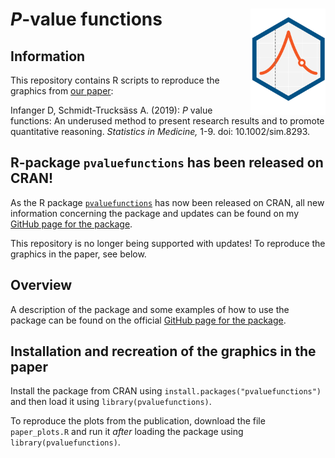 
<!-- README.md is generated from README.Rmd. Please edit that file -->

# *P*-value functions <img src="man/figures/logo2.svg" align="right" width="120" />

## Information

This repository contains R scripts to reproduce the graphics from [our
paper](https://doi.org/10.1002/sim.8293):

Infanger D, Schmidt-Trucksäss A. (2019): *P* value functions: An
underused method to present research results and to promote quantitative
reasoning. *Statistics in Medicine,* 1-9. doi: 10.1002/sim.8293.

## R-package `pvaluefunctions` has been released on CRAN\!

As the R package
[`pvaluefunctions`](https://cran.r-project.org/package=pvaluefunctions)
has now been released on CRAN, all new information concerning the
package and updates can be found on my [GitHub page for the
package](https://github.com/DInfanger/pvaluefunctions).

This repository is no longer being supported with updates\! To reproduce
the graphics in the paper, see below.

## Overview

A description of the package and some examples of how to use the package
can be found on the official [GitHub page for the
package](https://github.com/DInfanger/pvaluefunctions).

<!-- This repository contains R functions to create graphics of *p*-value functions, confidence distributions, confidence densities, or the [Surprisal value (S-value)](http://www.umsl.edu/~fraundorfp/egsurpri.html) (Greenland 2019). An R-script to reproduce the plots in the publication is also available. -->

## Installation and recreation of the graphics in the paper

Install the package from CRAN using
`install.packages("pvaluefunctions")` and then load it using
`library(pvaluefunctions)`.

<!-- Download the file `confidence_distributions.R` to your computer. You can either `source()` the function in R or open it, select and run everything. After loading the function, it's ready for use. -->

To reproduce the plots from the publication, download the file
`paper_plots.R` and run it *after* loading the package using
`library(pvaluefunctions)`.

<!-- Alternatively, you can source the files directly from the GitHub repository using the [`devtools`](https://cran.r-project.org/web/packages/devtools/index.html) package: -->

<!-- ## Dependencies -->

<!-- The function depends on the following R packages, which need to be installed beforehand: -->

<!-- * ggplot2 -->

<!-- * scales -->

<!-- * zipfR -->

<!-- Use the command `install.packages(c("ggplot2", "scales", "zipfR"))` in R to install those packages. -->

<!-- ### Important information! -->

<!-- The newest version of [ggplot2 (3.1.1)](https://cran.r-project.org/web/packages/ggplot2/index.html) has a [bug](https://github.com/tidyverse/ggplot2/issues/2978) in `sec_axis` that will lead to the secondary y-axis being labelled wrongly. -->

<!-- It is therefore recommended that you install the developmental version of ggplot2 until the bug has been fixed. You can install the developmental version using the following command (after installing the [`devtools`](https://cran.r-project.org/web/packages/devtools/index.html) package): `devtools::install_github("tidyverse/ggplot2")` -->

<!-- ## Usage -->

<!-- There is only one function needed to create the plots: `conf_dist()`. The function has the following arguments: -->

<!-- * `estimate`: Numerical vector containing the estimate(s). -->

<!-- * `n`: Numerical vector containing the sample size(s). Required for correlations, variances, proportions and differences between proportions. Must be equal the number of estimates. -->

<!-- * `df`: Numerical vector containing the degrees of freedom. Required for statistics based on the *t*-distribution (e.g. linear regression) and *t*-tests. Must be equal the number of estimates. -->

<!-- * `stderr`: Numerical vector containing the standard error(s) of the estimate(s). Required for statistics based on the *t*-distribution (e.g. linear regression) and the normal distribution (e.g. logistic regression). Must be equal the number of estimate(s). -->

<!-- * `tstat`: Numerical vector containing the *t*-statistic(s). Required for *t*-tests (means and mean differences). Must be equal the number of estimates.  -->

<!-- * `type`: String indicating the type of the estimate. Must be one of the following: `ttest`, `linreg`, `gammareg`, `general_t`, `logreg`, `poisreg`, `coxreg`, `general_z`, `pearson`, `spearman`, `kendall`, `var`, `prop`, `propdiff`. -->

<!-- * `plot_type`: String indicating the type of plot. Must be one of the following: `cdf` (confidence distribution), `pdf` (confidence density), `p_val` (*p*-value function), `s_val` (Surprisal). For differences between independent proportions, only *p*-value functions and Surprisal value functions are available. -->

<!-- * `n_values` (optional): Integer indicating the number of points that are used to generate the graphics. The higher this number, the higher the computation time and resolution. -->

<!-- * `est_names` (optional): String vector indicating the names of the estimate(s). Must be equal the number of estimates. -->

<!-- * `conf_level` (optional): Numerical vector indicating the confidence level(s). Bust be between 0 and 1. -->

<!-- * `null_values` (optional): Numerical vector indicating the null value(s) in the plot -->

<!-- * `trans` (optional): String indicating the transformation function that will be applied to the estimates and confidence curves. For example: "exp" for an exponential transformation of the log-odds in logistic regression.  -->

<!-- * `alternative`: String indicating if the confidence level(s) are two-sided or one-sided. Must be one of the following: `two_sided`, `one_sided`. -->

<!-- * `log_yaxis`: Logical. Indicating if a portion of the y-axis should be displayed on the logarithmic scale. -->

<!-- * `cut_logyaxis`: Numerical value indicating the threshold below which the y-axis will be displayed logarithmically. Must lie between 0 and 1. -->

<!-- * `xlab` (optional): String indicating the label of the x-axis. -->

<!-- * `xlim` (optional): Optional numerical vector of length 2 indicating the limits of the x-axis on the *untransformed* scale. -->

<!-- * `together`: Logical. Indicating if graphics for multiple estimates should be displayed together or on separate plots. -->

<!-- * `plot_p_limit`: Numerical value indicating the lower limit of the y-axis. Must be greater than 0 for a logarithmic scale (i.e. `log_yaxis = TRUE`). -->

<!-- ### Required arguments for different estimate types -->

<!-- * *t*-tests: `estimate`, `df`, `tstat`. -->

<!-- * Linear regression, Gamma regression, general estimates based on the *t*-distribution: `estimate`, `df`, `stderr`. -->

<!-- * Logistic regression, Poisson regression, Cox regression, general estimates based on the normal distribution: `estimate`, `stderr`. -->

<!-- * Correlation coefficients (Pearson, Spearman, Kendall), proportions, difference between proportions, variances: `estimate`, `n`. -->

<!-- ### Returned values -->

<!-- The main function `conf_dist()` returns five objects in a list: -->

<!-- * **`res_frame`**: A data frame containing the values used to construct the plot. -->

<!-- * **`conf_frame`**: A data frame containing the confidence intervals for the specified confidence levels for all estimates. -->

<!-- * **`counternull_frame`**: A data frame containing the counternull values for the specified null values (see Rosenthal & Rubin (1994) for more information about the counternull). -->

<!-- * **`point_est`**: A data frame containing the point estimates for all estimates. The point estimates correspond to the mean, median or mode of the confidence density (see Xie & Singh (2013) for more information). Estimates are produced using numerical procedures: Increase the number of points `n_values` for higher numerical precision. -->

<!-- * **`plot`**: A [ggplot2](https://ggplot2.tidyverse.org/) plot object. -->

<!-- ## Examples -->

<!-- ### Two-sample *t*-test with unequal variances (Welch-Test) -->

<!-- ### Single coefficient from a linear regression model -->

<!-- #### *P*-value function -->

<!-- #### Confidence distribution -->

<!-- ### Multiple coefficients from a linear regression model -->

<!-- #### *P*-value functions -->

<!-- #### Surprisal values -->

<!-- ### Pearson correlation coefficient (one-sided) -->

<!-- ### Odds ratio from logistic regression -->

<!-- ### Proportion -->

<!-- ## References -->

<!-- Bender R, Berg G, Zeeb H. (2005): Tutorial: using confidence curves in medical research. *Biom J.* 47(2): 237-47. -->

<!-- Fraser  D. A. S. (2019): The *p*-value function and statistical inference. *The American Statistician,* 73:sup1, 135-147. -->

<!-- Greenland S (2019): Valid *P*-Values Behave Exactly as They Should: Some Misleading Criticisms of *P*-Values and Their Resolution with *S*-Values. *The American Statistician,* 73sup1, 106-114. -->

<!-- Poole C. (1987a): Beyond the confidence interval. *Am J Public Health.* 77(2): 195-9. -->

<!-- Poole C. (1987b) Confidence intervals exclude nothing. *Am J Public Health.* 77(4): 492-3. -->

<!-- Rosenthal R, Rubin DB. (1994): The counternull value of an effect size: A new statistic. Psychol Sci. 5(6): 329-34. -->

<!-- Schweder T, Hjort NL. (2016): Confidence, likelihood, probability: statistical inference with confidence distributions. New York, NY: Cambridge University Press. -->

<!-- Xie M, Singh K, Strawderman WE. (2011): Confidence Distributions and a Unifying Framework for Meta-Analysis. *J Am Stat Assoc* 106(493): 320-33. doi: 10.1198/jasa.2011.tm09803. -->

<!-- Xie Mg, Singh K. (2013): Confidence distribution, the frequentist distribution estimator of a parameter: A review. *Internat Statist Rev.* 81(1): 3-39. -->

<!-- ## Contact -->

<!-- [Denis Infanger](https://dsbg.unibas.ch/de/personen/denis-infanger/) -->

<!-- ## Session info -->

<!-- ## License -->

<!-- [![License: GPL v3](https://img.shields.io/badge/License-GPL%20v3-blue.svg)](https://www.gnu.org/licenses/gpl-3.0) -->

<!-- [GNU General Public License v3.0](https://www.gnu.org/licenses/gpl-3.0). -->
